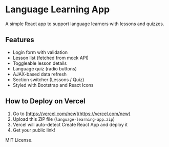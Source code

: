 # Language Learning App

A simple React app to support language learners with lessons and quizzes.

## Features

- Login form with validation
- Lesson list (fetched from mock API)
- Toggleable lesson details
- Language quiz (radio buttons)
- AJAX-based data refresh
- Section switcher (Lessons / Quiz)
- Styled with Bootstrap and React Icons

## How to Deploy on Vercel

1. Go to [https://vercel.com/new](https://vercel.com/new)
2. Upload this ZIP file (`language-learning-app.zip`)
3. Vercel will auto-detect Create React App and deploy it
4. Get your public link!

MIT License.
